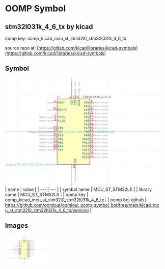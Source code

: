 # OOMP Symbol  
## stm32l031k_4_6_tx  by kicad  
  
oomp key: oomp_kicad_mcu_st_stm32l0_stm32l031k_4_6_tx  
  
source repo at: [https://gitlab.com/kicad/libraries/kicad-symbols](https://gitlab.com/kicad/libraries/kicad-symbols)  
## Symbol  
  
[![working.png](working_600.png)](working.png)  
| name | value | 
| --- | --- | 
| symbol name | MCU_ST_STM32L0 | 
| library name | MCU_ST_STM32L0 | 
| oomp key | oomp_kicad_mcu_st_stm32l0_stm32l031k_4_6_tx | 
| oomp bot github | https://github.com/oomlout/oomlout_oomp_symbol_bot/tree/main/kicad_mcu_st_stm32l0_stm32l031k_4_6_tx/working | 
## Images  
  
[![working.png](working_140.png)](working.png)  
